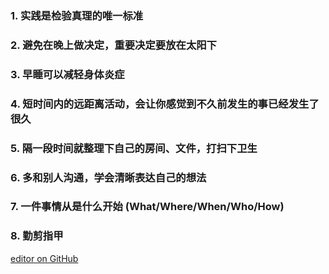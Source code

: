 ### 1. 实践是检验真理的唯一标准
### 2. 避免在晚上做决定，重要决定要放在太阳下
### 3. 早睡可以减轻身体炎症
### 4. 短时间内的远距离活动，会让你感觉到不久前发生的事已经发生了很久
### 5. 隔一段时间就整理下自己的房间、文件，打扫下卫生
### 6. 多和别人沟通，学会清晰表达自己的想法
### 7. 一件事情从是什么开始 (What/Where/When/Who/How)
### 8. 勤剪指甲

[editor on GitHub](https://github.com/vioulo/What-i-experienced/edit/main/docs/index.md)
